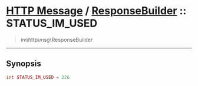 # [HTTP Message](http.md) / [ResponseBuilder](http-ResponseBuilder.md) :: STATUS_IM_USED
 > im\http\msg\ResponseBuilder
____

## Synopsis
```php
int STATUS_IM_USED = 226
```
